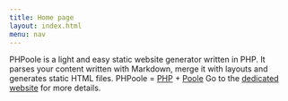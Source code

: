 ```yaml
---
title: Home page
layout: index.html
menu: nav
---
```

PHPoole is a light and easy static website generator written in PHP.
It parses your content written with Markdown, merge it with layouts and generates static HTML files.
PHPoole = [PHP](http://www.php.net) + [Poole](http://en.wikipedia.org/wiki/Strange_Case_of_Dr_Jekyll_and_Mr_Hyde#Mr._Poole)
Go to the [dedicated website](http://phpoole.org) for more details.
